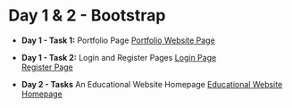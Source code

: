# Day 1 & 2 - Bootstrap

- **Day 1 - Task 1:** Portfolio Page
[Portfolio Website Page](https://m-devo.github.io/bootstrap-projects/D1-task1/index.html)
- **Day 1 - Task 2:** Login and Register Pages
[Login Page](https://m-devo.github.io/bootstrap-projects/D1-task2/login.html)  
[Register Page](https://m-devo.github.io/bootstrap-projects/D1-task2/registerForm.html)

- **Day 2 - Tasks** An Educational Website Homepage
[Educational Website Homepage](https://m-devo.github.io/bootstrap-projects/D2-tasks/index.html)
